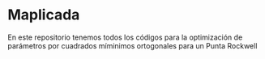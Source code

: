 # Maplicada
En este repositorio tenemos todos los códigos para la optimización 
de parámetros por cuadrados míminimos ortogonales para un Punta 
Rockwell
